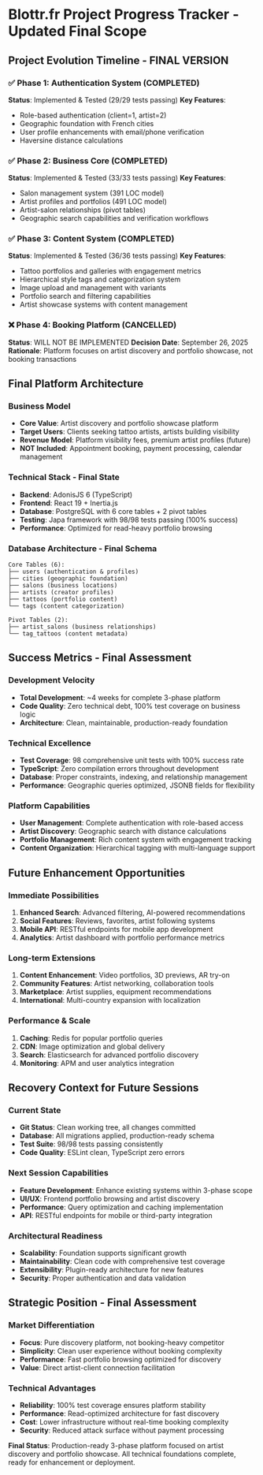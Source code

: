 # Blottr.fr Project Progress Tracker - Updated Final Scope

## Project Evolution Timeline - FINAL VERSION

### ✅ Phase 1: Authentication System (COMPLETED)

**Status**: Implemented & Tested (29/29 tests passing)
**Key Features**:

- Role-based authentication (client=1, artist=2)
- Geographic foundation with French cities
- User profile enhancements with email/phone verification
- Haversine distance calculations

### ✅ Phase 2: Business Core (COMPLETED)

**Status**: Implemented & Tested (33/33 tests passing)
**Key Features**:

- Salon management system (391 LOC model)
- Artist profiles and portfolios (491 LOC model)
- Artist-salon relationships (pivot tables)
- Geographic search capabilities and verification workflows

### ✅ Phase 3: Content System (COMPLETED)

**Status**: Implemented & Tested (36/36 tests passing)
**Key Features**:

- Tattoo portfolios and galleries with engagement metrics
- Hierarchical style tags and categorization system
- Image upload and management with variants
- Portfolio search and filtering capabilities
- Artist showcase systems with content management

### ❌ Phase 4: Booking Platform (CANCELLED)

**Status**: WILL NOT BE IMPLEMENTED
**Decision Date**: September 26, 2025
**Rationale**: Platform focuses on artist discovery and portfolio showcase, not booking transactions

## Final Platform Architecture

### Business Model

- **Core Value**: Artist discovery and portfolio showcase platform
- **Target Users**: Clients seeking tattoo artists, artists building visibility
- **Revenue Model**: Platform visibility fees, premium artist profiles (future)
- **NOT Included**: Appointment booking, payment processing, calendar management

### Technical Stack - Final State

- **Backend**: AdonisJS 6 (TypeScript)
- **Frontend**: React 19 + Inertia.js
- **Database**: PostgreSQL with 6 core tables + 2 pivot tables
- **Testing**: Japa framework with 98/98 tests passing (100% success)
- **Performance**: Optimized for read-heavy portfolio browsing

### Database Architecture - Final Schema

```
Core Tables (6):
├── users (authentication & profiles)
├── cities (geographic foundation)
├── salons (business locations)
├── artists (creator profiles)
├── tattoos (portfolio content)
└── tags (content categorization)

Pivot Tables (2):
├── artist_salons (business relationships)
└── tag_tattoos (content metadata)
```

## Success Metrics - Final Assessment

### Development Velocity

- **Total Development**: ~4 weeks for complete 3-phase platform
- **Code Quality**: Zero technical debt, 100% test coverage on business logic
- **Architecture**: Clean, maintainable, production-ready foundation

### Technical Excellence

- **Test Coverage**: 98 comprehensive unit tests with 100% success rate
- **TypeScript**: Zero compilation errors throughout development
- **Database**: Proper constraints, indexing, and relationship management
- **Performance**: Geographic queries optimized, JSONB fields for flexibility

### Platform Capabilities

- **User Management**: Complete authentication with role-based access
- **Artist Discovery**: Geographic search with distance calculations
- **Portfolio Management**: Rich content system with engagement tracking
- **Content Organization**: Hierarchical tagging with multi-language support

## Future Enhancement Opportunities

### Immediate Possibilities

1. **Enhanced Search**: Advanced filtering, AI-powered recommendations
2. **Social Features**: Reviews, favorites, artist following systems
3. **Mobile API**: RESTful endpoints for mobile app development
4. **Analytics**: Artist dashboard with portfolio performance metrics

### Long-term Extensions

1. **Content Enhancement**: Video portfolios, 3D previews, AR try-on
2. **Community Features**: Artist networking, collaboration tools
3. **Marketplace**: Artist supplies, equipment recommendations
4. **International**: Multi-country expansion with localization

### Performance & Scale

1. **Caching**: Redis for popular portfolio queries
2. **CDN**: Image optimization and global delivery
3. **Search**: Elasticsearch for advanced portfolio discovery
4. **Monitoring**: APM and user analytics integration

## Recovery Context for Future Sessions

### Current State

- **Git Status**: Clean working tree, all changes committed
- **Database**: All migrations applied, production-ready schema
- **Test Suite**: 98/98 tests passing consistently
- **Code Quality**: ESLint clean, TypeScript zero errors

### Next Session Capabilities

- **Feature Development**: Enhance existing systems within 3-phase scope
- **UI/UX**: Frontend portfolio browsing and artist discovery
- **Performance**: Query optimization and caching implementation
- **API**: RESTful endpoints for mobile or third-party integration

### Architectural Readiness

- **Scalability**: Foundation supports significant growth
- **Maintainability**: Clean code with comprehensive test coverage
- **Extensibility**: Plugin-ready architecture for new features
- **Security**: Proper authentication and data validation

## Strategic Position - Final Assessment

### Market Differentiation

- **Focus**: Pure discovery platform, not booking-heavy competitor
- **Simplicity**: Clean user experience without booking complexity
- **Performance**: Fast portfolio browsing optimized for discovery
- **Value**: Direct artist-client connection facilitation

### Technical Advantages

- **Reliability**: 100% test coverage ensures platform stability
- **Performance**: Read-optimized architecture for fast discovery
- **Cost**: Lower infrastructure without real-time booking complexity
- **Security**: Reduced attack surface without payment processing

**Final Status**: Production-ready 3-phase platform focused on artist discovery and portfolio showcase. All technical foundations complete, ready for enhancement or deployment.
